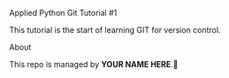 Applied Python Git Tutorial #1

This tutorial is the start of learning GIT for version control.

About

This repo is managed by **YOUR NAME HERE**.
